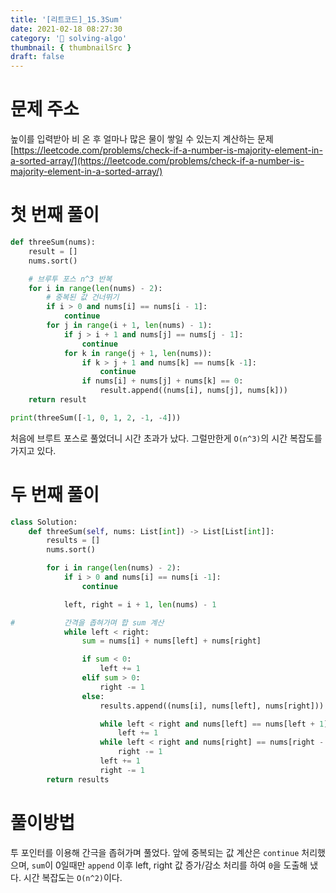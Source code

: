 ```yaml
---
title: '[리트코드]_15.3Sum'
date: 2021-02-18 08:27:30
category: '💯 solving-algo'
thumbnail: { thumbnailSrc }
draft: false
---
```


# 문제 주소

높이를 입력받아 비 온 후 얼마나 많은 물이 쌓일 수 있는지 계산하는 문제
[https://leetcode.com/problems/check-if-a-number-is-majority-element-in-a-sorted-array/](https://leetcode.com/problems/check-if-a-number-is-majority-element-in-a-sorted-array/)

# 첫 번째 풀이

```python
def threeSum(nums):
    result = []
    nums.sort()

    # 브루투 포스 n^3 반복
    for i in range(len(nums) - 2):
        # 중복된 값 건너뛰기
        if i > 0 and nums[i] == nums[i - 1]:
            continue
        for j in range(i + 1, len(nums) - 1):
            if j > i + 1 and nums[j] == nums[j - 1]:
                continue
            for k in range(j + 1, len(nums)):
                if k > j + 1 and nums[k] == nums[k -1]:
                    continue
                if nums[i] + nums[j] + nums[k] == 0:
                    result.append((nums[i], nums[j], nums[k]))
    return result

print(threeSum([-1, 0, 1, 2, -1, -4]))

```

처음에 브루트 포스로 풀었더니 시간 초과가 났다. 그럴만한게 `O(n^3)`의 시간 복잡도를 가지고 있다.

# 두 번째 풀이

```python
class Solution:
    def threeSum(self, nums: List[int]) -> List[List[int]]:
        results = []
        nums.sort()

        for i in range(len(nums) - 2):
            if i > 0 and nums[i] == nums[i -1]:
                continue

            left, right = i + 1, len(nums) - 1

#           간격을 좁혀가며 합 sum 계산
            while left < right:
                sum = nums[i] + nums[left] + nums[right]

                if sum < 0:
                    left += 1
                elif sum > 0:
                    right -= 1
                else:
                    results.append((nums[i], nums[left], nums[right]))

                    while left < right and nums[left] == nums[left + 1]:
                        left += 1
                    while left < right and nums[right] == nums[right - 1]:
                        right -= 1
                    left += 1
                    right -= 1
        return results
```

# 풀이방법

투 포인터를 이용해 간극을 좁혀가며 풀었다. 앞에 중복되는 값 계산은 `continue` 처리했으며, `sum`이 0일때만 `append` 이후 left, right 값 증가/감소 처리를 하여 `0`을 도출해 냈다. 시간 복잡도는 `O(n^2)`이다.
